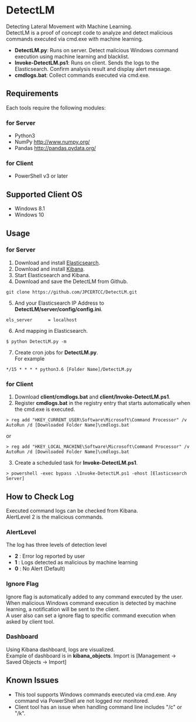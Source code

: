 # DetectLM
  Detecting Lateral Movement with Machine Learning.  
  DetectLM is a proof of concept code to analyze and detect malicious commands executed via cmd.exe with machine learning.    

  

* **DetectLM.py**: Runs on server. Detect malicious Windows command execution using machine learning and blacklist.
* **Invoke-DetectLM.ps1**: Runs on client. Sends the logs to the Elasticsearch. Confirm analysis result and display alert message.
* **cmdlogs.bat**: Collect commands executed via cmd.exe.

## Requirements
  Each tools require the following modules:

### for Server

* Python3
* NumPy http://www.numpy.org/
* Pandas http://pandas.pydata.org/

### for Client

* PowerShell v3 or later

## Supported Client OS

* Windows 8.1
* Windows 10

## Usage

### for Server
1. Download and install [Elasticsearch](https://www.elastic.co/downloads/elasticsearch).  
2. Download and install [Kibana](https://www.elastic.co/downloads/kibana).  
3. Start Elasticsearch and Kibana.  
4. Download and save the DetectLM from Github.
  ```
  git clone https://github.com/JPCERTCC/DetectLM.git
  ```
5. And your Elasticsearch IP Address to **DetectLM/server/config/config.ini**.  
  ```
  els_server      = localhost
  ```
6. And mapping in Elasticsearch.
  ```
  $ python DetectLM.py -m
  ```
7. Create cron jobs for **DetectLM.py**.  
  For example  
  ```
  */15 * * * * python3.6 [Folder Name]/DetectLM.py
  ```

### for Client
1. Download **client/cmdlogs.bat** and **client/Invoke-DetectLM.ps1**.  
2. Register **cmdlogs.bat** in the registry entry that starts automatically when the cmd.exe is executed.  
  ```
  > reg add "HKEY_CURRENT_USER\Software\Microsoft\Command Processor" /v AutoRun /d [Downloaded Folder Name]\cmdlogs.bat
  ```
  or
  ```
  > reg add "HKEY_LOCAL_MACHINE\Software\Microsoft\Command Processor" /v AutoRun /d [Downloaded Folder Name]\cmdlogs.bat
  ```
3. Create a scheduled task for **Invoke-DetectLM.ps1**.
  ```
  > powershell -exec bypass .\Invoke-DetectLM.ps1 -ehost [Elasticsearch Server]
  ```

## How to Check Log
  Executed command logs can be checked from Kibana.  
  AlertLevel 2 is the malicious commands.

 

### AlertLevel
  The log has three levels of detection level  
* **2** : Error log reported by user
* **1** : Logs detected as malicious by machine learning
* **0** : No Alert (Default)

### Ignore Flag
  Ignore flag is automatically added to any command executed by the user.    
  When malicious Windows command execution is detected by machine learning, a notification will be sent to the client.  
  A user also can set a ignore flag to specific command execution when asked by client tool.  



### Dashboard
  Using Kibana dashboard, logs are visualized.  
  Example of dashboard is in **kibana_objects**. Import is [Management -> Saved Objects -> Import]

  

## Known Issues
* This tool supports Windows commands executed via cmd.exe. Any command via PowerShell are not logged nor monitored.
* Client tool has an issue when handling command line includes "/c" or "/k".
